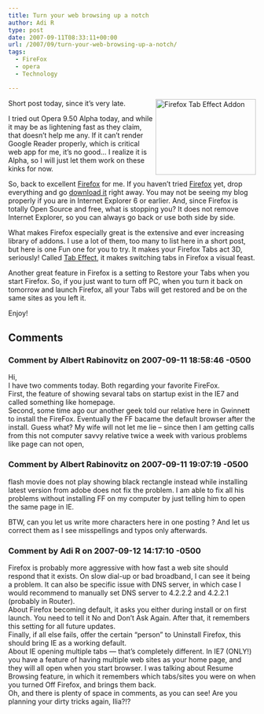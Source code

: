 ```yaml
---
title: Turn your web browsing up a notch
author: Adi R
type: post
date: 2007-09-11T08:33:11+00:00
url: /2007/09/turn-your-web-browsing-up-a-notch/
tags:
  - FireFox
  - opera
  - Technology

---
```

<img style="border-right: 0px; border-top: 0px; margin: 0px 0px 0px 5px; border-left: 0px; border-bottom: 0px" height="154" alt="Firefox Tab Effect Addon" src="https://i1.wp.com/www.adir1.com//uploads/2007/09/1.png?resize=204%2C154" width="204" align="right" border="0" data-recalc-dims="1" /> Short post today, since it&#8217;s very late.

I tried out Opera 9.50 Alpha today, and while it may be as lightening fast as they claim, that doesn&#8217;t help me any. If it can&#8217;t render Google Reader properly, which is critical web app for me, it&#8217;s no good&#8230; I realize it is Alpha, so I will just let them work on these kinks for now.

So, back to excellent <a href="http://www.mozilla.com/en-US/firefox/" target="_blank">Firefox</a> for me. If you haven&#8217;t tried <a href="http://www.mozilla.com/en-US/firefox/" target="_blank">Firefox</a> yet, drop everything and go <a href="http://www.mozilla.com/en-US/firefox/" target="_blank">download it</a> right away. You may not be seeing my blog properly if you are in Internet Explorer 6 or earlier. And, since Firefox is totally Open Source and free, what is stopping you? It does not remove Internet Explorer, so you can always go back or use both side by side.

What makes Firefox especially great is the extensive and ever increasing library of addons. I use a lot of them, too many to list here in a short post, but here is one Fun one for you to try. It makes your Firefox Tabs act 3D, seriously! Called <a href="https://addons.mozilla.org/en-US/firefox/addon/4258" target="_blank">Tab Effect</a>, it makes switching tabs in Firefox a visual feast.

Another great feature in Firefox is a setting to Restore your Tabs when you start Firefox. So, if you just want to turn off PC, when you turn it back on tomorrow and launch Firefox, all your Tabs will get restored and be on the same sites as you left it.

Enjoy!</p>

## Comments

### Comment by Albert Rabinovitz on 2007-09-11 18:58:46 -0500
Hi,  
I have two comments today. Both regarding your favorite FireFox.  
First, the feature of showing sevaral tabs on startup exist in the IE7 and called something like homepage.  
Second, some time ago our another geek told our relative here in Gwinnett to install the FireFox. Eventually the FF bacame the default browser after the install. Guess what? My wife will not let me lie &#8211; since then I am getting calls from this not computer savvy relative twice a week with various problems like page can not open,

### Comment by Albert Rabinovitz on 2007-09-11 19:07:19 -0500
flash movie does not play showing black rectangle instead while installing latest version from adobe does not fix the problem. I am able to fix all his problems without installing FF on my computer by just telling him to open the same page in IE. 

BTW, can you let us write more characters here in one posting ? And let us correct them as I see misspellings and typos only afterwards.

### Comment by Adi R on 2007-09-12 14:17:10 -0500
Firefox is probably more aggressive with how fast a web site should respond that it exists. On slow dial-up or bad broadband, I can see it being a problem. It can also be specific issue with DNS server, in which case I would recommend to manually set DNS server to 4.2.2.2 and 4.2.2.1 (probably in Router).  
About Firefox becoming default, it asks you either during install or on first launch. You need to tell it No and Don&#8217;t Ask Again. After that, it remembers this setting for all future updates.  
Finally, if all else fails, offer the certain &#8220;person&#8221; to Uninstall Firefox, this should bring IE as a working default.  
About IE opening multiple tabs &#8212; that&#8217;s completely different. In IE7 (ONLY!) you have a feature of having multiple web sites as your home page, and they will all open when you start browser. I was talking about Resume Browsing feature, in which it remembers which tabs/sites you were on when you turned Off Firefox, and brings them back.  
Oh, and there is plenty of space in comments, as you can see! Are you planning your dirty tricks again, Ilia?!?